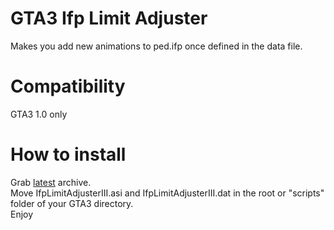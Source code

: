 # GTA3 Ifp Limit Adjuster

Makes you add new animations to ped.ifp once defined in the data file.

# Compatibility
GTA3 1.0 only

# How to install
Grab [latest](https://github.com/gennariarmando/gta3-ifp-limit-adjuster/releases) archive. \
Move IfpLimitAdjusterIII.asi and IfpLimitAdjusterIII.dat in the root or "scripts" folder of your GTA3 directory. \
Enjoy
